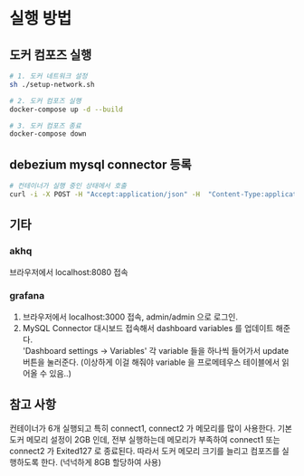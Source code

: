 # 실행 방법
## 도커 컴포즈 실행
```sh
# 1. 도커 네트워크 설정
sh ./setup-network.sh

# 2. 도커 컴포즈 실행
docker-compose up -d --build

# 3. 도커 컴포즈 종료
docker-compose down
```

## debezium mysql connector 등록
```sh
# 컨테이너가 실행 중인 상태에서 호출
curl -i -X POST -H "Accept:application/json" -H  "Content-Type:application/json" localhost:8083/connectors/ -d @mysql-source-connector.json
```

## 기타
### akhq
브라우저에서 localhost:8080 접속

### grafana
1. 브라우저에서 localhost:3000 접속, admin/admin 으로 로그인.
2. MySQL Connector 대시보드 접속해서 dashboard variables 를 업데이트 해준다.  
'Dashboard settings -> Variables' 각 variable 들을 하나씩 들어가서 update 버튼을 눌러준다.
(이상하게 이걸 해줘야 variable 을 프로메테우스 테이블에서 읽어올 수 있음..)

## 참고 사항
컨테이너가 6개 실행되고 특히 connect1, connect2 가 메모리를 많이 사용한다.
기본 도커 메모리 설정이 2GB 인데, 전부 실행하는데 메모리가 부족하여 connect1 또는 connect2 가 Exited127 로 종료된다.
따라서 도커 메모리 크기를 늘리고 컴포즈를 실행하도록 한다. (넉넉하게 8GB 할당하여 사용)